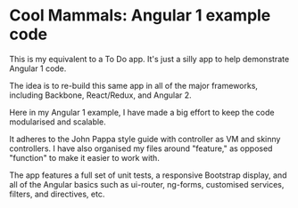 # Cool Mammals: Angular 1 example code

This is my equivalent to a To Do app. It's just a silly app to help demonstrate Angular 1 code.

The idea is to re-build this same app in all of the major frameworks, including Backbone, React/Redux, and Angular 2.

Here in my Angular 1 example, I have made a big effort to keep the code modularised and scalable.

It adheres to the John Pappa style guide with controller as VM and skinny controllers. I have also organised my files around "feature," as opposed "function" to make it easier to work with.

The app features a full set of unit tests, a responsive Bootstrap display, and all of the Angular basics such as ui-router, ng-forms, customised services, filters, and directives, etc.